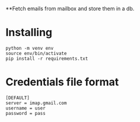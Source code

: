 **Fetch emails from mailbox and store them in a db.


# Installing

    python -m venv env
    source env/bin/activate
    pip install -r requirements.txt


# Credentials file format

    [DEFAULT]
    server = imap.gmail.com
    username = user
    password = pass

